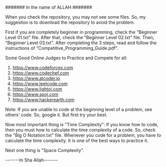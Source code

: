 ####### In the name of ALLAH #######

When you check the repository, you may not see some files. So, my suggestion is to download the repository to avoid the problem.

First if you are completely beginner in programming, check the "Beginner Level 01.txt" file.
After that, check the "Beginner Level 02.txt" file. Then, "Beginner Level 03.txt". After completing the 3 steps, read and follow the instructions of "Competitive_Programming_Guide.pdf".

Some Good Online Judges to Practice and Compete for all:

 1. https://www.codeforces.com
 2. https://www.codechef.com
 3. https://www.atcoder.jp
 4. https://www.leetcode.com
 5. https://www.lightoj.com
 6. https://www.spoj.com
 7. https://www.hackerearth.com

Note: If you are unable to code at the beginning level of a problem, see others' code. So, google it. But first try your best.

Now most important thing is "Time Complexity":
If you know how to code, then you must how to calculate the time complexity of a code. So, check the "Big O Notation.txt" file. Whenever you code for a problem, you have to calculate the time complexity. It is one of the best ways to practice it.

Next one thing is "Space Complexity".

-------In Sha Allah-------
